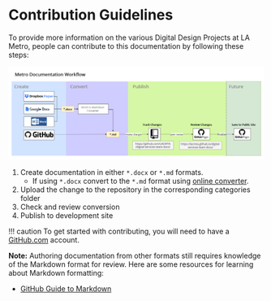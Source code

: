 # Contribution Guidelines

To provide more information on the various Digital Design Projects at LA Metro, people can contribute to this documentation by following these steps:

![MetroDocumentationWorkFlow.png](./media/MetroDocumentationWorkFlow.png)

1. Create documentation in either `*.docx` or `*.md` formats.
   - If using `*.docx` convert to the `*.md` format using [online converter](https://word2md.com/).
2. Upload the change to the repository in the corresponding categories folder
3. Check and review conversion
4. Publish to development site

!!! caution
    To get started with contributing, you will need to have a [GitHub.com](https://www.github.com) account.

**Note:** Authoring documentation from other formats still requires knowledge of the Markdown format for review. Here are some resources for learning about Markdown formatting:

- [GitHub Guide to Markdown](https://guides.github.com/features/mastering-markdown/)
